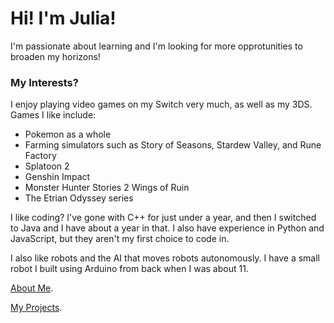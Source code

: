 # Hi! I'm Julia!

I'm passionate about learning and I'm looking for more opprotunities to broaden my horizons!

### My Interests?

I enjoy playing video games on my Switch very much, as well as my 3DS.
Games I like include:
- Pokemon as a whole
- Farming simulators such as Story of Seasons, Stardew Valley, and Rune Factory
- Splatoon 2
- Genshin Impact
- Monster Hunter Stories 2 Wings of Ruin
- The Etrian Odyssey series

I like coding? I've gone with C++ for just under a year, and then I switched to Java and I have about a year in that. I also have experience in Python and JavaScript, but they aren't my first choice to code in.

I also like robots and the AI that moves robots autonomously. I have a small robot I built using Arduino from back when I was about 11.

[About Me](https://juliayu2002.github.io/about).

[My Projects](https://juliayu2002.github.io/projects).
